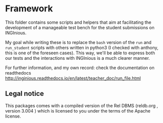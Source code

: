 # Framework

This folder contains some scripts and helpers that aim at facilitating the development of
a manageable test bench for the student submissions on INGInious.

My goal while writing these is to replace the `bash` version of the `run` and `run_student`
scripts with others written in python3 (I checked with anthony, this is one of the foreseen
cases). This way, we'll be able to express both our tests and the interactions with INGInious
is a much clearer manner.

For further information, and my own record: check the documentation on readthedocs
http://inginious.readthedocs.io/en/latest/teacher_doc/run_file.html

## Legal notice

This packages comes with a compiled version of the Rel DBMS (reldb.org , version 3.004 )
which is licensed to you under the terms of the Apache license.
